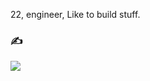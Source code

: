 22, engineer, Like to build stuff.

### ✍️

![](https://quotes-github-readme.vercel.app/api?type=horizontal&theme=radical)

